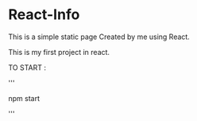 # React-Info



This is a simple static page Created by me using React.

This is my first project in react. 



TO START :

'''

npm start

'''




